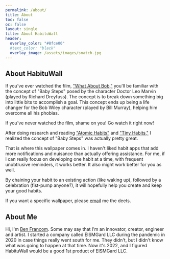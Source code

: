 ```yaml
---
permalink: /about/
title: About
toc: false
oc: false
layout: single
title: About HabituWall
header:
  overlay_color: "#8fce00"
  #text_color: "black"
  overlay_image: /assets/images/snatch.jpg
---
```


## About HabituWall
If you've ever watched the film, ["What About Bob,"](https://www.imdb.com/title/tt0103241/) you'll be familiar with the concept of "Baby Steps" posed by the character Doctor Leo Marvin (played by Richard Dreyfuss).  The concept is to break down something big into little bits to accomplish a goal. This concept ends up being a life changer for the Bob Wiley character (played by Bill Murray), helping him overcome all his phobias.

If you've never watched the film, shame on you! Go watch it right now!

After doing research and reading ["Atomic Habits"](https://jamesclear.com/atomic-habits) and ["Tiny Habits,"](https://tinyhabits.com/book/) I realized the concept of "Baby Steps" was actually pretty great. 

That is where this wallpaper comes in. I haven't liked habit apps that add more notifications and nuisance than actually offering assistance. For me, if I can really focus on developing one habit at a time, with frequent unobtrusive reminders, it works better. It also might work better for you as well.

By chaining your habit to an existing action (like waking up), followed by a celebration (fist-pump anyone?), it will hopefully help you create and keep your good habits. 

If you want a specific wallpaper, please [email](mailto:ben@habituwall.com) me the deets. 

## About Me	

Hi, I'm [Ben Francom](https://benfran.com). Some may say that I'm an innovator, creator, engineer and artist. I started a company called EISMGard LLC during the pandemic in 2020 in case things really went south for me. They didn't, but I didn't know what was going to happen at that time. Now it's 2022, and I figured HabituWall would be a good 1st product of EISMGard LLC.

